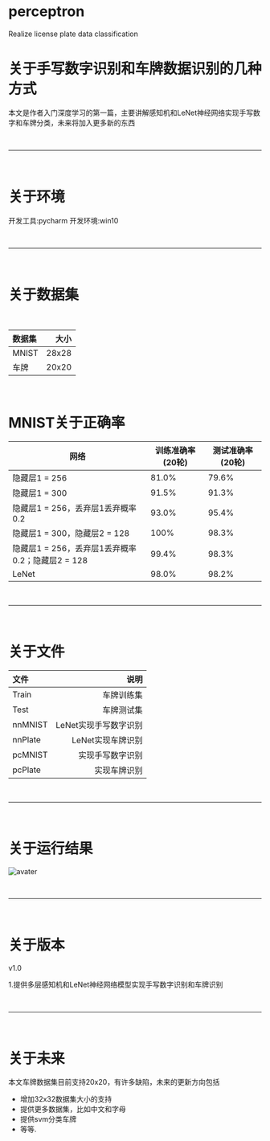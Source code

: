 # perceptron
Realize license plate data classification


# 关于手写数字识别和车牌数据识别的几种方式

本文是作者入门深度学习的第一篇，主要讲解感知机和LeNet神经网络实现手写数字和车牌分类，未来将加入更多新的东西

<br>
<hr>
<br>

# 关于环境

开发工具:pycharm
开发环境:win10

<br>
<hr>
<br>


# 关于数据集

<br>


| 数据集 | 大小 | 
| :-----| ----: |
| MNIST | 28x28 | 
| 车牌 | 20x20 | 

<br>

# MNIST关于正确率

| 网络 | 训练准确率(20轮) |测试准确率(20轮)|
|--|--|--|
| 隐藏层1 = 256 | 81.0% |79.6%|
| 隐藏层1 = 300 |91.5%  |91.3%|
| 隐藏层1 = 256，丢弃层1丢弃概率0.2 |93.0%  |95.4%|
| 隐藏层1 = 300，隐藏层2 = 128 | 100% |98.3%|
| 隐藏层1 = 256，丢弃层1丢弃概率0.2；隐藏层2 = 128 | 99.4% |98.3%|
| LeNet | 98.0% |98.2%|


<br>
<hr>
<br>

# 关于文件


| 文件 | 说明 | 
| :-----| ----: |
| Train | 车牌训练集 | 
| Test | 车牌测试集 | 
| nnMNIST | LeNet实现手写数字识别 | 
| nnPlate | LeNet实现车牌识别 | 
| pcMNIST | 实现手写数字识别 | 
| pcPlate | 实现车牌识别 | 

<br>
<hr>
<br>

# 关于运行结果

![avater](http://chuantu.xyz/t6/703/1573896458x977013264.jpg)

<br>
<hr>
<br>

# 关于版本

v1.0

1.提供多层感知机和LeNet神经网络模型实现手写数字识别和车牌识别


<br>
<hr>
<br>

# 关于未来

本文车牌数据集目前支持20x20，有许多缺陷，未来的更新方向包括

 - 增加32x32数据集大小的支持
 - 提供更多数据集，比如中文和字母
 - 提供svm分类车牌
 - 等等.


